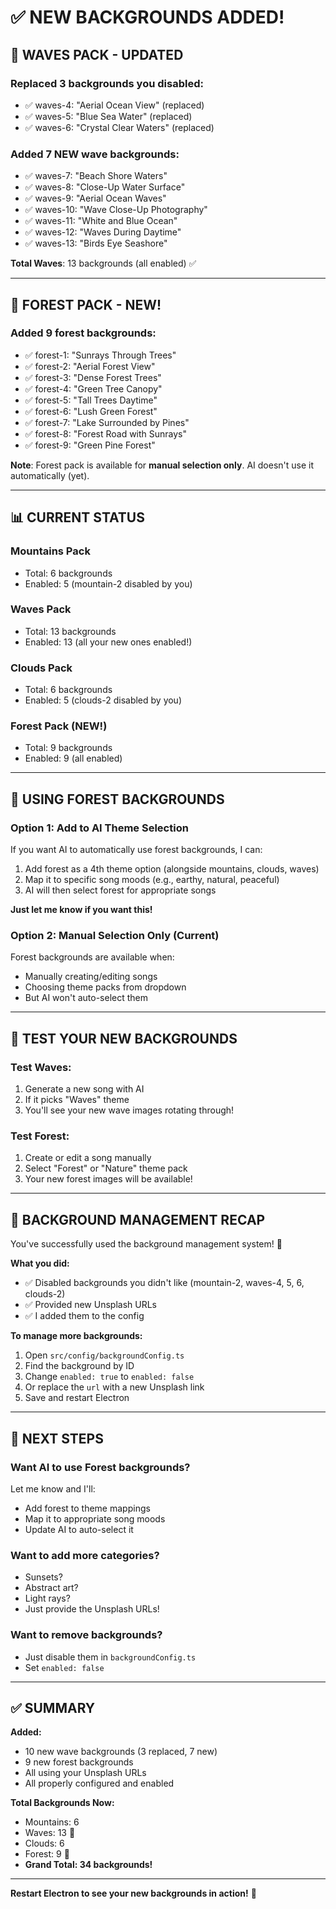 # ✅ NEW BACKGROUNDS ADDED!

## 🌊 WAVES PACK - UPDATED

### **Replaced 3 backgrounds you disabled:**
- ✅ waves-4: "Aerial Ocean View" (replaced)
- ✅ waves-5: "Blue Sea Water" (replaced)
- ✅ waves-6: "Crystal Clear Waters" (replaced)

### **Added 7 NEW wave backgrounds:**
- ✅ waves-7: "Beach Shore Waters"
- ✅ waves-8: "Close-Up Water Surface"
- ✅ waves-9: "Aerial Ocean Waves"
- ✅ waves-10: "Wave Close-Up Photography"
- ✅ waves-11: "White and Blue Ocean"
- ✅ waves-12: "Waves During Daytime"
- ✅ waves-13: "Birds Eye Seashore"

**Total Waves**: 13 backgrounds (all enabled) ✅

---

## 🌲 FOREST PACK - NEW!

### **Added 9 forest backgrounds:**
- ✅ forest-1: "Sunrays Through Trees"
- ✅ forest-2: "Aerial Forest View"
- ✅ forest-3: "Dense Forest Trees"
- ✅ forest-4: "Green Tree Canopy"
- ✅ forest-5: "Tall Trees Daytime"
- ✅ forest-6: "Lush Green Forest"
- ✅ forest-7: "Lake Surrounded by Pines"
- ✅ forest-8: "Forest Road with Sunrays"
- ✅ forest-9: "Green Pine Forest"

**Note**: Forest pack is available for **manual selection only**. AI doesn't use it automatically (yet).

---

## 📊 CURRENT STATUS

### **Mountains Pack**
- Total: 6 backgrounds
- Enabled: 5 (mountain-2 disabled by you)

### **Waves Pack**
- Total: 13 backgrounds
- Enabled: 13 (all your new ones enabled!)

### **Clouds Pack**
- Total: 6 backgrounds
- Enabled: 5 (clouds-2 disabled by you)

### **Forest Pack** (NEW!)
- Total: 9 backgrounds
- Enabled: 9 (all enabled)

---

## 🎨 USING FOREST BACKGROUNDS

### **Option 1: Add to AI Theme Selection**

If you want AI to automatically use forest backgrounds, I can:
1. Add forest as a 4th theme option (alongside mountains, clouds, waves)
2. Map it to specific song moods (e.g., earthy, natural, peaceful)
3. AI will then select forest for appropriate songs

**Just let me know if you want this!**

### **Option 2: Manual Selection Only** (Current)

Forest backgrounds are available when:
- Manually creating/editing songs
- Choosing theme packs from dropdown
- But AI won't auto-select them

---

## 🧪 TEST YOUR NEW BACKGROUNDS

### **Test Waves:**
1. Generate a new song with AI
2. If it picks "Waves" theme
3. You'll see your new wave images rotating through!

### **Test Forest:**
1. Create or edit a song manually
2. Select "Forest" or "Nature" theme pack
3. Your new forest images will be available!

---

## 📝 BACKGROUND MANAGEMENT RECAP

You've successfully used the background management system! 🎉

**What you did:**
- ✅ Disabled backgrounds you didn't like (mountain-2, waves-4, 5, 6, clouds-2)
- ✅ Provided new Unsplash URLs
- ✅ I added them to the config

**To manage more backgrounds:**
1. Open `src/config/backgroundConfig.ts`
2. Find the background by ID
3. Change `enabled: true` to `enabled: false`
4. Or replace the `url` with a new Unsplash link
5. Save and restart Electron

---

## 🔧 NEXT STEPS

### **Want AI to use Forest backgrounds?**
Let me know and I'll:
- Add forest to theme mappings
- Map it to appropriate song moods
- Update AI to auto-select it

### **Want to add more categories?**
- Sunsets?
- Abstract art?
- Light rays?
- Just provide the Unsplash URLs!

### **Want to remove backgrounds?**
- Just disable them in `backgroundConfig.ts`
- Set `enabled: false`

---

## ✅ SUMMARY

**Added:**
- 10 new wave backgrounds (3 replaced, 7 new)
- 9 new forest backgrounds
- All using your Unsplash URLs
- All properly configured and enabled

**Total Backgrounds Now:**
- Mountains: 6
- Waves: 13 🌊
- Clouds: 6
- Forest: 9 🌲
- **Grand Total: 34 backgrounds!**

---

**Restart Electron to see your new backgrounds in action!** 🎉
